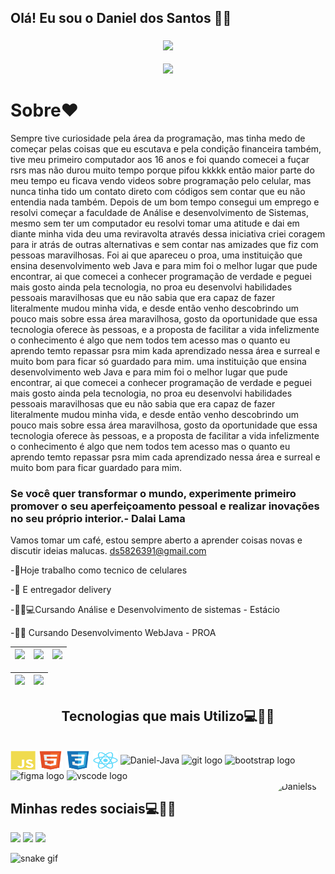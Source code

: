 <h2> Olá! Eu sou o Daniel dos Santos 👨‍💻 </h2>

<h3 align="center">
  <img src="https://c.tenor.com/FpaDM99g9BUAAAAC/courage-the-cowardly-dog-coding.gif" width="150">
</h3>

<!-- Typing SVG by DenverCoder1 - https://github.com/DenverCoder1/readme-typing-svg -->
<p align="center">
  <a href="https://github.com/DenverCoder1/readme-typing-svg"><img src="https://readme-typing-svg.demolab.com/?lines= Desenvolvedor Front End👨‍💻🖼️%20;Desenvolvimento WebJava-PROA%20%20;%20Cursando-ADS;%20Faça%20Vc a%20Diferença&font=Fira%20Code&center=true&width=440&height=45&color=00a896&vCenter=true&size=25&pause=1000"></a>
</p>

# Sobre❤️
Sempre tive curiosidade pela área da programação, mas tinha medo de começar pelas coisas que eu escutava e pela condição financeira também, tive meu primeiro computador aos 16 anos e foi quando comecei a fuçar rsrs mas não durou muito tempo porque pifou kkkkk então maior parte do meu tempo eu ficava vendo videos sobre programação pelo celular, mas nunca tinha tido um contato direto com códigos sem contar que eu não entendia nada também. Depois de um bom tempo consegui um emprego e resolvi começar a faculdade de Análise e desenvolvimento de Sistemas, mesmo sem ter um computador eu resolvi tomar uma atitude e dai em diante minha vida deu uma reviravolta através dessa iniciativa criei coragem para ir atrás de outras alternativas e sem contar nas amizades que fiz com pessoas maravilhosas. Foi ai que apareceu o proa, uma instituição que ensina desenvolvimento web Java e para mim foi o melhor lugar que pude encontrar, ai que comecei a conhecer programação de verdade e peguei mais gosto ainda pela tecnologia, no proa eu desenvolvi habilidades pessoais maravilhosas que eu não sabia que era capaz de fazer literalmente mudou minha vida, e desde então venho descobrindo um pouco mais sobre essa área maravilhosa, gosto da oportunidade que essa tecnologia oferece às pessoas, e a proposta de facilitar a vida infelizmente o conhecimento é algo que nem todos tem acesso mas o quanto eu aprendo temto repassar psra mim kada aprendizado nessa área e surreal e muito bom para ficar só guardado para mim.
uma instituição que ensina desenvolvimento web Java e para mim foi o melhor lugar que pude encontrar, ai que comecei a conhecer programação de verdade e peguei mais gosto ainda pela tecnologia, no proa eu desenvolvi habilidades pessoais maravilhosas que eu não sabia que era capaz de fazer literalmente mudou minha vida, e desde então venho descobrindo um pouco mais sobre essa área maravilhosa, gosto da oportunidade que essa tecnologia oferece às pessoas, e a proposta de facilitar a vida infelizmente o conhecimento é algo que nem todos tem acesso mas o quanto eu aprendo temto repassar psra mim cada aprendizado nessa área e surreal e muito bom para ficar guardado para mim.

### Se você quer transformar o mundo, experimente primeiro promover o seu aperfeiçoamento pessoal e realizar inovações no seu próprio interior.- Dalai Lama

Vamos tomar um café, estou sempre aberto a aprender coisas novas e discutir ideias malucas. ds5826391@gmail.com

-📱Hoje trabalho como tecnico de celulares

-🛵 E entregador delivery

-👨‍🎓💻Cursando Análise e Desenvolvimento de sistemas - Estácio

-👨‍🎓 Cursando Desenvolvimento WebJava - PROA
  
  | ![](http://github-profile-summary-cards.vercel.app/api/cards/stats?username=Danielss13&theme=nord_dark) | ![](http://github-profile-summary-cards.vercel.app/api/cards/repos-per-language?username=Danielss13&hide=Html&theme=nord_dark) | ![](http://github-profile-summary-cards.vercel.app/api/cards/most-commit-language?username=Danielss13&theme=nord_dark) |
| :-: | :-: | :-: |

| ![](http://github-profile-summary-cards.vercel.app/api/cards/profile-details?username=Danielss13&theme=nord_dark) | ![](https://github-readme-streak-stats.herokuapp.com/?user=Danielss13&hide_border=true&date_format=M%20j%5B%2C%20Y%5D&background=2D3742&stroke=2D3742&ring=6bbbca&fire=6bbbca&currStreakNum=fff&sideNums=6bbbca&currStreakLabel=6bbbca&sideLabels=fff&dates=fff) |
| :-: | :-: |

<h2 align="center">Tecnologias que mais Utilizo💻👨‍💻</h2>
<div style="display: inline_block"><br>
  <img align="center" alt="daniel-Js" height="30" width="40" src="https://raw.githubusercontent.com/devicons/devicon/master/icons/javascript/javascript-plain.svg">
  <img align="center" alt="daniel-HTML" height="30" width="40" src="https://raw.githubusercontent.com/devicons/devicon/master/icons/html5/html5-original.svg">
  <img align="center" alt="daniel-CSS" height="30" width="40" src="https://raw.githubusercontent.com/devicons/devicon/master/icons/css3/css3-original.svg">
  <img align="center" alt="Daniel-React" height="30" width="40" src="https://raw.githubusercontent.com/devicons/devicon/master/icons/react/react-original.svg">
  <img align="center" alt="Daniel-Java" height="30" width="40" src="https://cdn.jsdelivr.net/gh/devicons/devicon/icons/java/java-original.svg" />
  <img align="center"src="https://cdn.jsdelivr.net/gh/devicons/devicon/icons/git/git-original.svg" height="30" width="40" alt="git logo"  />
  <img align="center"src="https://cdn.jsdelivr.net/gh/devicons/devicon/icons/bootstrap/bootstrap-original.svg" height="30" width="40" alt="bootstrap logo"  />
  <img align="center"src="https://cdn.jsdelivr.net/gh/devicons/devicon/icons/figma/figma-original.svg" height="30" width="40" alt="figma logo"  />
  <img align="center"src="https://cdn.jsdelivr.net/gh/devicons/devicon/icons/vscode/vscode-original.svg" height="30" width="40" alt="vscode logo"  />
</div>

</div>
   
  <img align="right" alt="Danielss13" height="250" style="border-radius:100px;" src="https://supermariorun.com/assets/img/stage/obj_mode1.png">
</div>

##
<h2>Minhas redes sociais💻👨‍💻</h2>
<div> 
  <a href="https://instagram.com/_danielssantos" target="_blank"><img src="https://img.shields.io/badge/-Instagram-%23E4405F?style=for-the-badge&logo=instagram&logoColor=white" target="_blank"></a> 
  <a href = "mailto:louco4866@gmail.com"><img src="https://img.shields.io/badge/-Gmail-%23333?style=for-the-badge&logo=gmail&logoColor=white" target="_blank"></a>
  <a href="https://www.linkedin.com/in/daniel-santos-9a8631247" target="_blank"><img src="https://img.shields.io/badge/-LinkedIn-%230077B5?style=for-the-badge&logo=linkedin&logoColor=white" target="_blank"></a> 
  
</div>

![snake gif](https://github.com/Danielss13/Danielss13/blob/output/github-contribution-grid-snake.svg)
